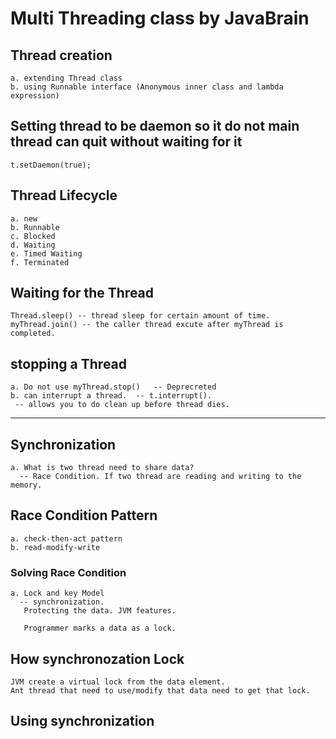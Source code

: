 # Multi Threading class by JavaBrain


## Thread creation
```
a. extending Thread class
b. using Runnable interface (Anonymous inner class and lambda expression)

```


## Setting thread to be daemon so it do not main thread can quit without waiting for it
```
t.setDaemon(true);
```


## Thread Lifecycle
```
a. new
b. Runnable
c. Blocked 
d. Waiting
e. Timed Waiting
f. Terminated
```

## Waiting for the Thread
```
Thread.sleep() -- thread sleep for certain amount of time.
myThread.join() -- the caller thread excute after myThread is completed.

```

## stopping a Thread
```
a. Do not use myThread.stop()   -- Deprecreted
b. can interrupt a thread.  -- t.interrupt(). 
 -- allows you to do clean up before thread dies.

```
***

## Synchronization
```
a. What is two thread need to share data?
  -- Race Condition. If two thread are reading and writing to the memory.
```

## Race Condition Pattern
```
a. check-then-act pattern
b. read-modify-write
```

### Solving Race Condition
```
a. Lock and key Model
  -- synchronization. 
   Protecting the data. JVM features.
   
   Programmer marks a data as a lock.
```


## How synchronozation Lock
```
JVM create a virtual lock from the data element.
Ant thread that need to use/modify that data need to get that lock.
```

## Using synchronization
```

```






